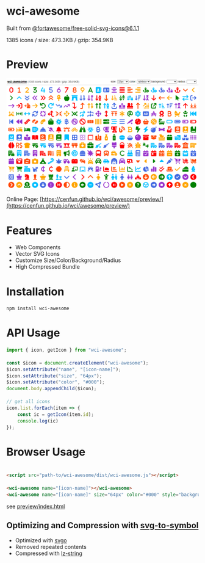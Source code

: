 # wci-awesome
Built from [@fortawesome/free-solid-svg-icons@6.1.1](https://github.com/FortAwesome/Font-Awesome)  

1385 icons / size: 473.3KB / gzip: 354.9KB  



# Preview
![screenshot](preview/screenshot.png)

Online Page: [https://cenfun.github.io/wci/awesome/preview/](https://cenfun.github.io/wci/awesome/preview/)

# Features
* Web Components
* Vector SVG Icons 
* Customize Size/Color/Background/Radius
* High Compressed Bundle
# Installation
```sh
npm install wci-awesome
```
# API Usage
```js
import { icon, getIcon } from "wci-awesome";

const $icon = document.createElement("wci-awesome");
$icon.setAttribute("name", "[icon-name]");
$icon.setAttribute("size", "64px");
$icon.setAttribute("color", "#000");
document.body.appendChild($icon);

// get all icons
icon.list.forEach(item => {
    const ic = getIcon(item.id);
    console.log(ic)
});
```
# Browser Usage
```html

<script src="path-to/wci-awesome/dist/wci-awesome.js"></script>

<wci-awesome name="[icon-name]"></wci-awesome>
<wci-awesome name="[icon-name]" size="64px" color="#000" style="background:#f5f5f5;"></wci-awesome>
```
see [preview/index.html](preview/index.html)

## Optimizing and Compression with [svg-to-symbol](https://github.com/cenfun/svg-to-symbol)
* Optimized with [svgo](https://github.com/svg/svgo)
* Removed repeated contents
* Compressed with [lz-string](https://github.com/pieroxy/lz-string)